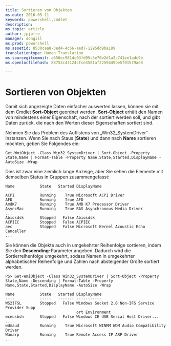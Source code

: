 ```yaml
---
title: Sortieren von Objekten
ms.date: 2016-05-11
keywords: powershell,cmdlet
description: 
ms.topic: article
author: jpjofre
manager: dongill
ms.prod: powershell
ms.assetid: 8530caa8-3ed4-4c56-aed7-1295dd9ba199
translationtype: Human Translation
ms.sourcegitcommit: a656ec981dc03fd95c5e70e2d1a2c741ee1adc9b
ms.openlocfilehash: 88753c43124cfce3581af2259449be5f01579ae8

---
```


# Sortieren von Objekten
Damit sich angezeigte Daten einfacher auswerten lassen, können sie mit dem Cmdlet **Sort-Object** geordnet werden. **Sort-Object** erhält den Namen von mindestens einer Eigenschaft, nach der sortiert werden soll, und gibt Daten zurück, die nach den Werten dieser Eigenschaften sortiert sind.

Nehmen Sie das Problem des Auflistens von „Win32_SystemDriver“-Instanzen. Wenn Sie nach Staus (**State**) und dann nach **Name** sortieren möchten, geben Sie Folgendes ein:

```
Get-WmiObject -Class Win32_SystemDriver | Sort-Object -Property State,Name | Format-Table -Property Name,State,Started,DisplayName -AutoSize -Wrap
```

Dies ist zwar eine ziemlich lange Anzeige, aber Sie sehen die Elemente mit demselben Status in Gruppen zusammengefasst:

```
Name           State   Started DisplayName
----           -----   ------- -----------
ACPI           Running    True Microsoft ACPI Driver
AFD            Running    True AFD
AmdK7          Running    True AMD K7 Processor Driver
AsyncMac       Running    True RAS Asynchronous Media Driver
...
Abiosdsk       Stopped   False Abiosdsk
ACPIEC         Stopped   False ACPIEC
aec            Stopped   False Microsoft Kernel Acoustic Echo Canceller
...
```

Sie können die Objekte auch in umgekehrter Reihenfolge sortieren, indem Sie den **Descending**-Parameter angeben. Dadurch wird die Sortierreihenfolge umgekehrt, sodass Namen in umgekehrter alphabetischer Reihenfolge und Zahlen nach absteigender Größe sortiert werden.

```
PS> Get-WmiObject -Class Win32_SystemDriver | Sort-Object -Property State,Name -Descending | Format-Table -Property Name,State,Started,DisplayName -AutoSize -Wrap

Name           State   Started DisplayName
----           -----   ------- -----------
WS2IFSL        Stopped   False Windows Socket 2.0 Non-IFS Service Provider Supp
                               ort Environment
wceusbsh       Stopped   False Windows CE USB Serial Host Driver...
...
wdmaud         Running    True Microsoft WINMM WDM Audio Compatibility Driver
Wanarp         Running    True Remote Access IP ARP Driver
...
```




<!--HONumber=Oct16_HO1-->


